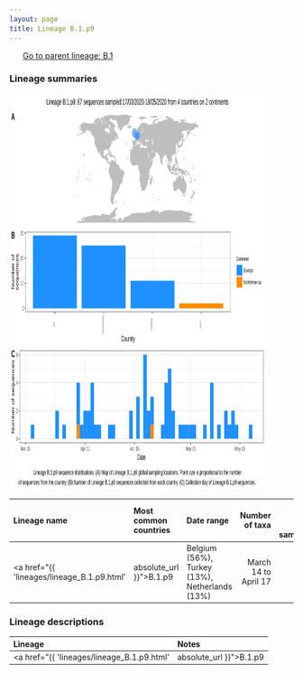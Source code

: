 ```yaml
---
layout: page
title: Lineage B.1.p9
---
```




<p>
<ul class="actions small">
	 <a href="{{ 'lineages/lineage_B.1.html' | absolute_url }}" class="button special fit">Go to parent lineage: B.1</a>
</ul>
</p>
<h3> Lineage summaries</h3>

<img src="../assets/images/B.1.p9.svg" alt="B.1.p9 lineage summary figure" width="90%" height="700px" />


| Lineage name | Most common countries | Date range | Number of taxa |  Days since last sampling | Known Travel | Recall value |
|:-----|:-----|:-------|-------:|-------:|:---------|--------:|
| <a href="{{ 'lineages/lineage_B.1.p9.html' | absolute_url }}">B.1.p9</a> | Belgium (56%), Turkey (13%), Netherlands (13%) | March 14 to April 17 | 39 | 23 | Saudia_Arabia to Turkey (1)<br/> | 94.44 |

<h3>Lineage descriptions</h3>

| Lineage | Notes |
|:-----|:-----|
| <a href="{{ 'lineages/lineage_B.1.p9.html' | absolute_url }}">B.1.p9</a> | Netherlands/ Belgium/ Turkey/ DRC (BS=9) |

